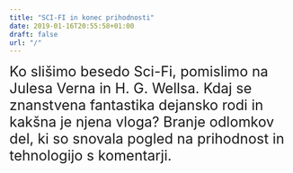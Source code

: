 ```yaml
---
title: "SCI-FI in konec prihodnosti"
date: 2019-01-16T20:55:58+01:00
draft: false
url: "/"
---
```

<span style="font-size:25px;">Ko slišimo besedo Sci-Fi, pomislimo na Julesa Verna in H. G. Wellsa. Kdaj se znanstvena fantastika dejansko rodi in kakšna je njena vloga? Branje odlomkov del, ki so snovala pogled na prihodnost in tehnologijo s komentarji.</span>